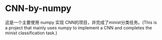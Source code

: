 # CNN-by-numpy
这是一个主要使用 numpy 实现 CNN的项目，并完成了minist分类任务。(This is a project that mainly uses numpy to implement a CNN and completes the minist classification task.)
